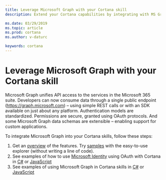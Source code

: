 ```yaml
---
title: Leverage Microsoft Graph with your Cortana skill
description: Extend your Cortana capabilities by integrating with MS Graph. 

ms.date: 03/29/2019
ms.topic: article
ms.prod: cortana
ms.author: v-daturc

keywords: cortana
---  
```


# Leverage Microsoft Graph with your Cortana skill  

Microsoft Graph unifies API access to the services in the Microsoft 365 suite.  Developers can now consume data through a single public endpoint (https://graph.microsoft.com) – using simple REST calls or with an SDK available on just about any platform.  Authentication models are standardized.  Permissions are secure, granted using OAuth protocols.  And some Microsoft Graph data schemas are extensible – enabling support for custom applications.

To integrate Microsoft Graph into your Cortana skills, follow these steps:
1. Get an [overview](https://developer.microsoft.com/graph) of the features. Try [samples](https://developer.microsoft.com/graph/graph-explorer) with the easy-to-use explorer (without writing a line of code).
1. See examples of how to use [Microsoft Identity](https://docs.microsoft.com/azure/active-directory/develop/authentication-scenarios) using OAuth with Cortana in [C#](https://github.com/Microsoft/cortana-skills-samples/tree/master/Consumer/CSharp/OAuth2Example) or [JavaScript](https://github.com/Microsoft/cortana-skills-samples/tree/master/Consumer/Node/OAuth2Example)
1. See examples of using Microsoft Graph in Cortana skills in [C#](https://github.com/Microsoft/cortana-skills-samples/tree/master/Consumer/CSharp/OutlookGraph) or [JavaScript](https://github.com/Microsoft/cortana-skills-samples/tree/master/Consumer/Node/OutlookGraph)




